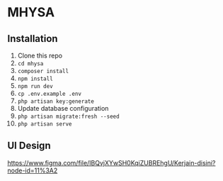 # MHYSA

## Installation

1. Clone this repo
2. `cd mhysa`
3. `composer install`
4. `npm install`
5. `npm run dev`
6. `cp .env.example .env`
7. `php artisan key:generate`
8. Update database configuration
9. `php artisan migrate:fresh --seed`
10. `php artisan serve`

## UI Design
https://www.figma.com/file/IBQvjXYwSH0KqiZUBREhgU/Kerjain-disini?node-id=11%3A2
